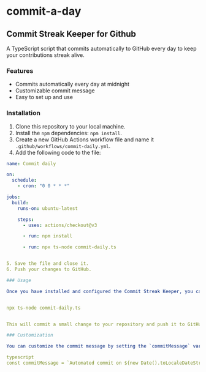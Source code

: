 # commit-a-day
## Commit Streak Keeper for Github

A TypeScript script that commits automatically to GitHub every day to keep your contributions streak alive.

### Features

* Commits automatically every day at midnight
* Customizable commit message
* Easy to set up and use

### Installation

1. Clone this repository to your local machine.
2. Install the `npm` dependencies: `npm install`.
3. Create a new GitHub Actions workflow file and name it `.github/workflows/commit-daily.yml`.
4. Add the following code to the file:

```yaml
name: Commit daily

on:
  schedule:
    - cron: "0 0 * * *"

jobs:
  build:
    runs-on: ubuntu-latest

    steps:
      - uses: actions/checkout@v3

      - run: npm install

      - run: npx ts-node commit-daily.ts


5. Save the file and close it.
6. Push your changes to GitHub.

### Usage

Once you have installed and configured the Commit Streak Keeper, you can start using it by running the following command:


npx ts-node commit-daily.ts


This will commit a small change to your repository and push it to GitHub. You can repeat this command as often as you like, but it is recommended to run it once a day to keep your contributions streak alive.

### Customization

You can customize the commit message by setting the `commitMessage` variable in the `commit-daily.ts` script. For example, you could change the message to:

typescript
const commitMessage = `Automated commit on ${new Date().toLocaleDateString()} - My custom message`;
